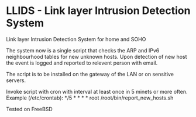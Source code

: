 # LLIDS - Link layer Intrusion Detection System
Link layer Intrusion Detection System for home and SOHO

The system now is a single script that checks the ARP and IPv6 neighbourhood tables for new unknown hosts.
Upon detection of new host the event is logged and reported to relevent person with email.

The script is to be installed on the gateway of the LAN or on sensitive servers.

Invoke script with cron with interval at least once in 5 minets or more often.
Example (/etc/crontab):
*/5     *       *       *       *       root    /root/bin/report_new_hosts.sh


Tested on FreeBSD
